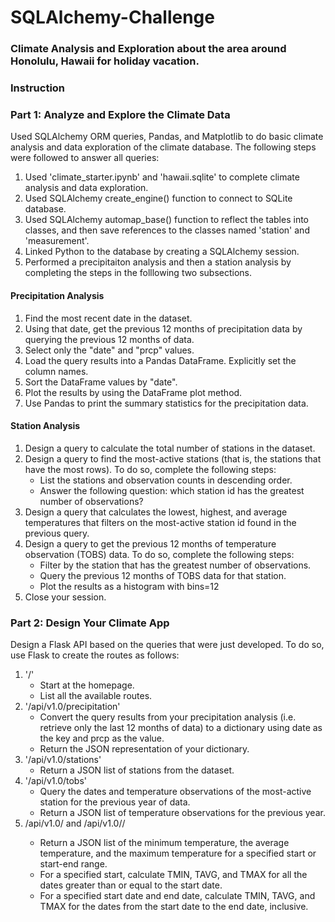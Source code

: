 # SQLAlchemy-Challenge

### Climate Analysis and Exploration about the area around Honolulu, Hawaii for holiday vacation.

### Instruction 

### Part 1: Analyze and Explore the Climate Data

Used SQLAlchemy ORM queries, Pandas, and Matplotlib to do basic climate analysis and data exploration of the climate database.
The following steps were followed to answer all queries:
1. Used 'climate_starter.ipynb' and 'hawaii.sqlite' to complete climate analysis and data exploration.
2. Used SQLAlchemy create_engine() function to connect to SQLite database.
3. Used SQLAlchemy automap_base() function to reflect the tables into classes, and then save references to the classes named 'station' and 'measurement'.
4. Linked Python to the database by creating a SQLAlchemy session.
5. Performed a precipitaiton analysis and then a station analysis by completing the steps in the folllowing two subsections.

#### Precipitation Analysis
1. Find the most recent date in the dataset.
2. Using that date, get the previous 12 months of precipitation data by querying the previous 12 months of data.
3. Select only the "date" and "prcp" values.
4. Load the query results into a Pandas DataFrame. Explicitly set the column names.
5. Sort the DataFrame values by "date".
6. Plot the results by using the DataFrame plot method.
7. Use Pandas to print the summary statistics for the precipitation data.

#### Station Analysis
1. Design a query to calculate the total number of stations in the dataset.
2. Design a query to find the most-active stations (that is, the stations that have the most rows).
   To do so, complete the following steps:
   - List the stations and observation counts in descending order.
   - Answer the following question: which station id has the greatest number of observations?
3. Design a query that calculates the lowest, highest, and average temperatures that filters on the most-active station id found in the previous query.
4. Design a query to get the previous 12 months of temperature observation (TOBS) data.
   To do so, complete the following steps:
   - Filter by the station that has the greatest number of observations.
   - Query the previous 12 months of TOBS data for that station.
   - Plot the results as a histogram with bins=12
6. Close your session.

### Part 2: Design Your Climate App
Design a Flask API based on the queries that were just developed. 
To do so, use Flask to create the routes as follows:
1. '/'
   - Start at the homepage.
   - List all the available routes.
2. '/api/v1.0/precipitation'
   - Convert the query results from your precipitation analysis (i.e. retrieve only the last 12 months of data) to a dictionary
     using date as the key and prcp as the value.
   - Return the JSON representation of your dictionary.
3. '/api/v1.0/stations'
   - Return a JSON list of stations from the dataset.
4. '/api/v1.0/tobs'
   - Query the dates and temperature observations of the most-active station for the previous year of data.
   - Return a JSON list of temperature observations for the previous year.
5. /api/v1.0/<start> and /api/v1.0/<start>/<end>
   - Return a JSON list of the minimum temperature, the average temperature, and the maximum temperature for a specified start or start-end range.
   - For a specified start, calculate TMIN, TAVG, and TMAX for all the dates greater than or equal to the start date.
   - For a specified start date and end date, calculate TMIN, TAVG, and TMAX for the dates from the start date to the end date, inclusive.
     
